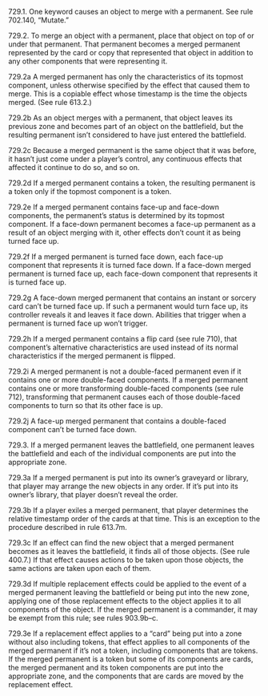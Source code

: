 729.1. One keyword causes an object to merge with a permanent. See rule 702.140, “Mutate.”

729.2. To merge an object with a permanent, place that object on top of or under that permanent. That permanent becomes a merged permanent represented by the card or copy that represented that object in addition to any other components that were representing it.

729.2a A merged permanent has only the characteristics of its topmost component, unless otherwise specified by the effect that caused them to merge. This is a copiable effect whose timestamp is the time the objects merged. (See rule 613.2.)

729.2b As an object merges with a permanent, that object leaves its previous zone and becomes part of an object on the battlefield, but the resulting permanent isn’t considered to have just entered the battlefield.

729.2c Because a merged permanent is the same object that it was before, it hasn’t just come under a player’s control, any continuous effects that affected it continue to do so, and so on.

729.2d If a merged permanent contains a token, the resulting permanent is a token only if the topmost component is a token.

729.2e If a merged permanent contains face-up and face-down components, the permanent’s status is determined by its topmost component. If a face-down permanent becomes a face-up permanent as a result of an object merging with it, other effects don’t count it as being turned face up.

729.2f If a merged permanent is turned face down, each face-up component that represents it is turned face down. If a face-down merged permanent is turned face up, each face-down component that represents it is turned face up.

729.2g A face-down merged permanent that contains an instant or sorcery card can’t be turned face up. If such a permanent would turn face up, its controller reveals it and leaves it face down. Abilities that trigger when a permanent is turned face up won’t trigger.

729.2h If a merged permanent contains a flip card (see rule 710), that component’s alternative characteristics are used instead of its normal characteristics if the merged permanent is flipped.

729.2i A merged permanent is not a double-faced permanent even if it contains one or more double-faced components. If a merged permanent contains one or more transforming double-faced components (see rule 712), transforming that permanent causes each of those double-faced components to turn so that its other face is up.

729.2j A face-up merged permanent that contains a double-faced component can’t be turned face down.

729.3. If a merged permanent leaves the battlefield, one permanent leaves the battlefield and each of the individual components are put into the appropriate zone.

729.3a If a merged permanent is put into its owner’s graveyard or library, that player may arrange the new objects in any order. If it’s put into its owner’s library, that player doesn’t reveal the order.

729.3b If a player exiles a merged permanent, that player determines the relative timestamp order of the cards at that time. This is an exception to the procedure described in rule 613.7m.

729.3c If an effect can find the new object that a merged permanent becomes as it leaves the battlefield, it finds all of those objects. (See rule 400.7.) If that effect causes actions to be taken upon those objects, the same actions are taken upon each of them.

729.3d If multiple replacement effects could be applied to the event of a merged permanent leaving the battlefield or being put into the new zone, applying one of those replacement effects to the object applies it to all components of the object. If the merged permanent is a commander, it may be exempt from this rule; see rules 903.9b–c.

729.3e If a replacement effect applies to a “card” being put into a zone without also including tokens, that effect applies to all components of the merged permanent if it’s not a token, including components that are tokens. If the merged permanent is a token but some of its components are cards, the merged permanent and its token components are put into the appropriate zone, and the components that are cards are moved by the replacement effect.
